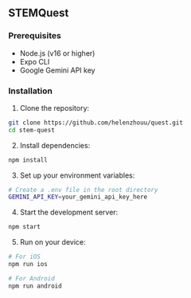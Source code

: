 ## STEMQuest

### Prerequisites
- Node.js (v16 or higher)
- Expo CLI
- Google Gemini API key

### Installation

1. Clone the repository:
```bash
git clone https://github.com/helenzhouu/quest.git
cd stem-quest
```

2. Install dependencies:
```bash
npm install
```

3. Set up your environment variables:
```bash
# Create a .env file in the root directory
GEMINI_API_KEY=your_gemini_api_key_here
```

4. Start the development server:
```bash
npm start
```

5. Run on your device:
```bash
# For iOS
npm run ios

# For Android
npm run android
```
